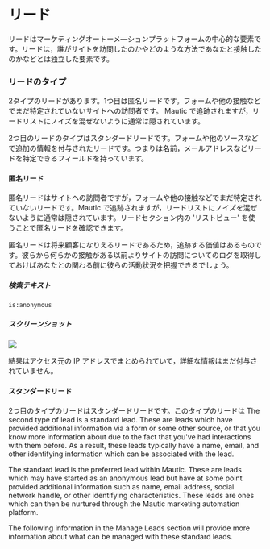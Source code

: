 # リード

リードはマーケティングオートーメ—ションプラットフォームの中心的な要素です。リードは，誰がサイトを訪問したのかやどのような方法であなたと接触したのかなどとは独立した要素です。

### リードのタイプ

2タイプのリードがあります。1つ目は匿名リードです。フォームや他の接触などでまだ特定されていないサイトへの訪問者です。 Mautic で追跡されますが，リードリストにノイズを混ぜないように通常は隠されています。

2つ目のリードのタイプはスタンダードリードです。フォームや他のソースなどで追加の情報を付与されたリードです。つまりは名前，メールアドレスなどリードを特定できるフィールドを持っています。


#### 匿名リード
匿名リードはサイトへの訪問者ですが，フォームや他の接触などでまだ特定されていないリードです。Mautic で追跡されますが，リードリストにノイズを混ぜないように通常は隠されています。リードセクション内の 'リストビュー' を使うことで匿名リードを確認できます。

匿名リードは将来顧客になりえるリードであるため，追跡する価値はあるものです。彼らから何らかの接触がある以前よりサイトの訪問についてのログを取得しておけばあなたとの関わる前に彼らの活動状況を把握できるでしょう。

##### 検索テキスト

```
is:anonymous
```
##### スクリーンショット
![](http://drop.dbh.li/image/3F3X0843100h/Image%202014-11-17%20at%2010.05.43%20AM.png)

結果はアクセス元の IP アドレスでまとめられていて，詳細な情報はまだ付与されていません。

#### スタンダードリード

2つ目のタイプのリードはスタンダードリードです。このタイプのリードは
The second type of lead is a standard lead. These are leads which have provided additional information via a form or some other source, or that you know more information about due to the fact that you've had interactions with them before. As a result, these leads typically have a name, email, and other identifying information which can be associated with the lead.

The standard lead is the preferred lead within Mautic. These are leads which may have started as an anonymous lead but have at some point provided additional information such as name, email address, social network handle, or other identifying characteristics. These leads are ones which can then be nurtured through the Mautic marketing automation platform.

The following information in the Manage Leads section will provide more information about what can be managed with these standard leads.
